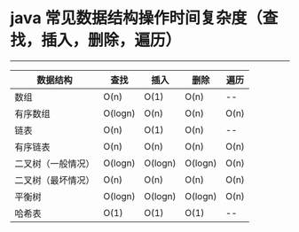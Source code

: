 # java 常见数据结构操作时间复杂度（查找，插入，删除，遍历）

---
| 数据结构           | 查找    | 插入    | 删除    | 遍历 |
| ------------------ | ------- | ------- | ------- | ---- |
| 数组               | O(n)    | O(1)    | O(n)    | --   |
| 有序数组           | O(logn) | O(n)    | O(n)    | O(n) |
| 链表               | O(n)    | O(1)    | O(n)    | --   |
| 有序链表           | O(n)    | O(n)    | O(n)    | O(n) |
| 二叉树（一般情况） | O(logn) | O(logn) | O(logn) | O(n) |
| 二叉树（最坏情况） | O(n)    | O(n)    | O(n)    | O(n) |
| 平衡树             | O(logn) | O(logn) | O(logn) | O(n) |
| 哈希表             | O(1)    | O(1)    | O(1)    | --   |

